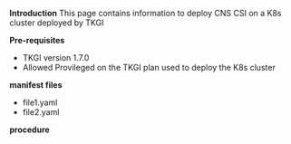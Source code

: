 **Introduction**
This page contains information to deploy CNS CSI on a K8s cluster deployed by TKGI

**Pre-requisites**
- TKGI version 1.7.0
- Allowed Provileged on the TKGI plan used to deploy the K8s cluster

**manifest files**
* file1.yaml
* file2.yaml

**procedure**
